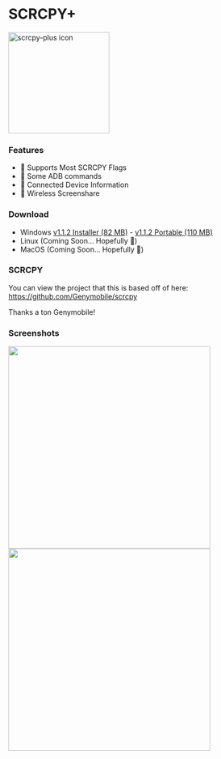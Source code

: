 # SCRCPY+

<img src="https://github.com/Frontesque/scrcpy-plus/raw/main/icons/SCRCPY%2B.png" alt="scrcpy-plus icon" width="200"/>

### Features
- 🚩 Supports Most SCRCPY Flags
- 🤖 Some ADB commands
- 📱 Connected Device Information
- 📶 Wireless Screenshare

### Download
- Windows [v1.1.2 Installer (82 MB)](https://github.com/Frontesque/scrcpy-plus/releases/download/1.1.2/scrcpy-plus-1.1.2-installer-win-x64.exe) - [v1.1.2 Portable (110 MB)](https://github.com/Frontesque/scrcpy-plus/releases/download/1.1.2/scrcpy-plus-1.1.2-portable-win-x64.zip)
- Linux (Coming Soon... Hopefully 🤞)
- MacOS (Coming Soon... Hopefully 🤞)

### SCRCPY
You can view the project that this is based off of here:
https://github.com/Genymobile/scrcpy

Thanks a ton Genymobile!

### Screenshots
<img src="https://api.celeste.photos/uploads/ee556ec1-7ac3-44ea-a1f0-541667d58879/Y3xPnNUO.png" height="400" />
<img src="https://api.celeste.photos/uploads/ee556ec1-7ac3-44ea-a1f0-541667d58879/GK7edqcK.png" height="400" />
